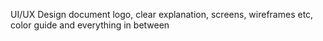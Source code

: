 UI/UX Design
document logo, clear explanation, screens, wireframes etc, color guide and everything in between
